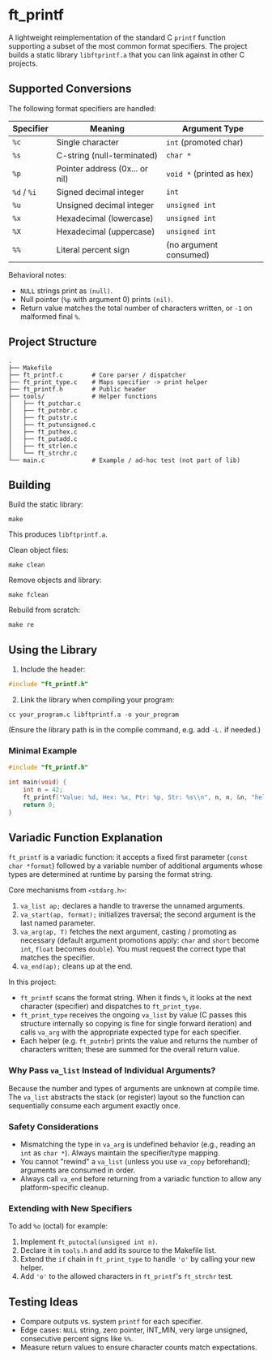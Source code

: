 #                                                                                         ft_printf

A lightweight reimplementation of the standard C `printf` function supporting a subset of the most common format specifiers. The project builds a static library `libftprintf.a` that you can link against in other C projects.

## Supported Conversions
The following format specifiers are handled:

| Specifier | Meaning                        | Argument Type            |
|-----------|--------------------------------|--------------------------|
| `%c`      | Single character               | `int` (promoted char)    |
| `%s`      | C-string (null-terminated)     | `char *`                 |
| `%p`      | Pointer address (0x... or nil) | `void *` (printed as hex)|
| `%d` / `%i` | Signed decimal integer       | `int`                    |
| `%u`      | Unsigned decimal integer       | `unsigned int`           |
| `%x`      | Hexadecimal (lowercase)        | `unsigned int`           |
| `%X`      | Hexadecimal (uppercase)        | `unsigned int`           |
| `%%`      | Literal percent sign           | (no argument consumed)   |

Behavioral notes:
- `NULL` strings print as `(null)`.
- Null pointer (`%p` with argument 0) prints `(nil)`.
- Return value matches the total number of characters written, or `-1` on malformed final `%`.

## Project Structure
```
.
├── Makefile
├── ft_printf.c        # Core parser / dispatcher
├── ft_print_type.c    # Maps specifier -> print helper
├── ft_printf.h        # Public header
├── tools/             # Helper functions
│   ├── ft_putchar.c
│   ├── ft_putnbr.c
│   ├── ft_putstr.c
│   ├── ft_putunsigned.c
│   ├── ft_puthex.c
│   ├── ft_putadd.c
│   ├── ft_strlen.c
│   └── ft_strchr.c
└── main.c             # Example / ad‑hoc test (not part of lib)
```

## Building
Build the static library:
```
make
```
This produces `libftprintf.a`.

Clean object files:
```
make clean
```
Remove objects and library:
```
make fclean
```
Rebuild from scratch:
```
make re
```

## Using the Library
1. Include the header:
```c
#include "ft_printf.h"
```
2. Link the library when compiling your program:
```
cc your_program.c libftprintf.a -o your_program
```
(Ensure the library path is in the compile command, e.g. add `-L.` if needed.)

### Minimal Example
```c
#include "ft_printf.h"

int main(void) {
    int n = 42;
    ft_printf("Value: %d, Hex: %x, Ptr: %p, Str: %s\\n", n, n, &n, "hello");
    return 0;
}
```

## Variadic Function Explanation
`ft_printf` is a variadic function: it accepts a fixed first parameter (`const char *format`) followed by a variable number of additional arguments whose types are determined at runtime by parsing the format string.

Core mechanisms from `<stdarg.h>`:
1. `va_list ap;` declares a handle to traverse the unnamed arguments.
2. `va_start(ap, format);` initializes traversal; the second argument is the last named parameter.
3. `va_arg(ap, T)` fetches the next argument, casting / promoting as necessary (default argument promotions apply: `char` and `short` become `int`, `float` becomes `double`). You must request the correct type that matches the specifier.
4. `va_end(ap);` cleans up at the end.

In this project:
- `ft_printf` scans the format string. When it finds `%`, it looks at the next character (specifier) and dispatches to `ft_print_type`.
- `ft_print_type` receives the ongoing `va_list` by value (C passes this structure internally so copying is fine for single forward iteration) and calls `va_arg` with the appropriate expected type for each specifier.
- Each helper (e.g. `ft_putnbr`) prints the value and returns the number of characters written; these are summed for the overall return value.

### Why Pass `va_list` Instead of Individual Arguments?
Because the number and types of arguments are unknown at compile time. The `va_list` abstracts the stack (or register) layout so the function can sequentially consume each argument exactly once.

### Safety Considerations
- Mismatching the type in `va_arg` is undefined behavior (e.g., reading an `int` as `char *`). Always maintain the specifier/type mapping.
- You cannot "rewind" a `va_list` (unless you use `va_copy` beforehand); arguments are consumed in order.
- Always call `va_end` before returning from a variadic function to allow any platform-specific cleanup.

### Extending with New Specifiers
To add `%o` (octal) for example:
1. Implement `ft_putoctal(unsigned int n)`.
2. Declare it in `tools.h` and add its source to the Makefile list.
3. Extend the `if` chain in `ft_print_type` to handle `'o'` by calling your new helper.
4. Add `'o'` to the allowed characters in `ft_printf`'s `ft_strchr` test.

## Testing Ideas
- Compare outputs vs. system `printf` for each specifier.
- Edge cases: `NULL` string, zero pointer, INT_MIN, very large unsigned, consecutive percent signs like `%%`. 
- Measure return values to ensure character counts match expectations.

